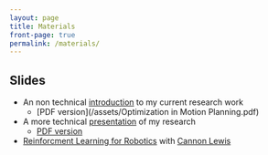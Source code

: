 ```yaml
---
layout: page
title: Materials
front-page: true
permalink: /materials/
---
```


## Slides 

* An non technical [introduction](/engi600talk) to my current research work
  * [PDF version](/assets/Optimization in Motion Planning.pdf)
* A more technical [presentation](/comp600talk) of my research
  * [PDF version](/assets/comp600talk.pdf)
* [Reinforcment Learning for Robotics](/assets/summer_2017_reinforcement_learning_slides.pdf) with [Cannon Lewis](cannontwo.com)
